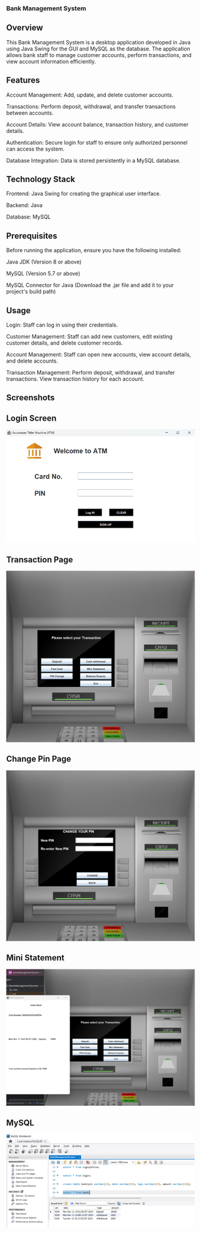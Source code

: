 ### Bank Management System

## Overview

This Bank Management System is a desktop application developed in Java using Java Swing for the GUI and MySQL as the database. 
The application allows bank staff to manage customer accounts, perform transactions, and view account information efficiently.

## Features

Account Management: Add, update, and delete customer accounts.

Transactions: Perform deposit, withdrawal, and transfer transactions between accounts.

Account Details: View account balance, transaction history, and customer details.

Authentication: Secure login for staff to ensure only authorized personnel can access the system.

Database Integration: Data is stored persistently in a MySQL database.

## Technology Stack
Frontend: Java Swing for creating the graphical user interface.

Backend: Java

Database: MySQL

## Prerequisites
Before running the application, ensure you have the following installed:

Java JDK (Version 8 or above)

MySQL (Version 5.7 or above)

MySQL Connector for Java (Download the .jar file and add it to your project's build path)

## Usage
Login: Staff can log in using their credentials.

Customer Management: Staff can add new customers, edit existing customer details, and delete customer records.

Account Management: Staff can open new accounts, view account details, and delete accounts.

Transaction Management: Perform deposit, withdrawal, and transfer transactions. View transaction history for each account.

## Screenshots

## Login Screen

![Login Page.png](Screenshots%2FLogin%20Page.png)

## Transaction Page

![Transaction Page.png](Screenshots%2FTransaction%20Page.png)

## Change Pin Page

![Change Pin Page.png](Screenshots%2FChange%20Pin%20Page.png)

## Mini Statement

![Mini Statement Page 2.png](Screenshots%2FMini%20Statement%20Page%202.png)

## MySQL

![MySQL 1.png](Screenshots%2FMySQL%201.png)